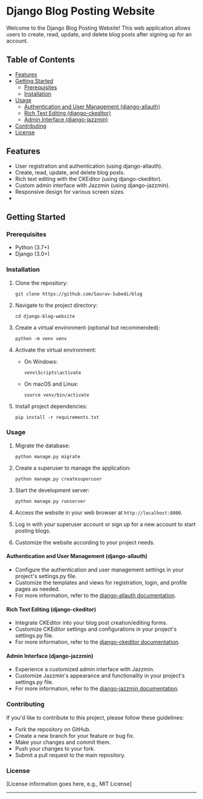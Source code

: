 # Django Blog Posting Website

Welcome to the Django Blog Posting Website!
This web application allows users to create, read, update, and delete blog posts after signing up for an account.

## Table of Contents

- [Features](#features)
- [Getting Started](#getting-started)
  - [Prerequisites](#prerequisites)
  - [Installation](#installation)
- [Usage](#usage)
  - [Authentication and User Management (django-allauth)](#authentication-and-user-management-django-allauth)
  - [Rich Text Editing (django-ckeditor)](#rich-text-editing-django-ckeditor)
  - [Admin Interface (django-jazzmin)](#admin-interface-django-jazzmin)
- [Contributing](#contributing)
- [License](#license)

## Features

- User registration and authentication (using django-allauth).
- Create, read, update, and delete blog posts.
- Rich text editing with the CKEditor (using django-ckeditor).
- Custom admin interface with Jazzmin (using django-jazzmin).
- Responsive design for various screen sizes.
- 
## Getting Started

### Prerequisites

- Python (3.7+)
- Django (3.0+)

### Installation

1. Clone the repository:

   ```shell
   git clone https://github.com/Saurav-Subedi/blog
   ```

2. Navigate to the project directory:

   ```shell
   cd django-blog-website
   ```

3. Create a virtual environment (optional but recommended):

   ```shell
   python -m venv venv
   ```

4. Activate the virtual environment:

   - On Windows:

     ```shell
     venv\Scripts\activate
     ```

   - On macOS and Linux:

     ```shell
     source venv/bin/activate
     ```

5. Install project dependencies:

   ```shell
   pip install -r requirements.txt
   ```

### Usage

1. Migrate the database:

   ```shell
   python manage.py migrate
   ```

2. Create a superuser to manage the application:

   ```shell
   python manage.py createsuperuser
   ```

3. Start the development server:

   ```shell
   python manage.py runserver
   ```

4. Access the website in your web browser at `http://localhost:8000`.

5. Log in with your superuser account or sign up for a new account to start posting blogs.

6. Customize the website according to your project needs.

#### Authentication and User Management (django-allauth)

- Configure the authentication and user management settings in your project's settings.py file.
- Customize the templates and views for registration, login, and profile pages as needed.
- For more information, refer to the [django-allauth documentation](https://django-allauth.readthedocs.io/en/latest/).

#### Rich Text Editing (django-ckeditor)

- Integrate CKEditor into your blog post creation/editing forms.
- Customize CKEditor settings and configurations in your project's settings.py file.
- For more information, refer to the [django-ckeditor documentation](https://github.com/django-ckeditor/django-ckeditor).

#### Admin Interface (django-jazzmin)

- Experience a customized admin interface with Jazzmin.
- Customize Jazzmin's appearance and functionality in your project's settings.py file.
- For more information, refer to the [django-jazzmin documentation](https://github.com/farridav/django-jazzmin).

### Contributing

If you'd like to contribute to this project, please follow these guidelines:

- Fork the repository on GitHub.
- Create a new branch for your feature or bug fix.
- Make your changes and commit them.
- Push your changes to your fork.
- Submit a pull request to the main repository.

### License

[License information goes here, e.g., MIT License]

---
